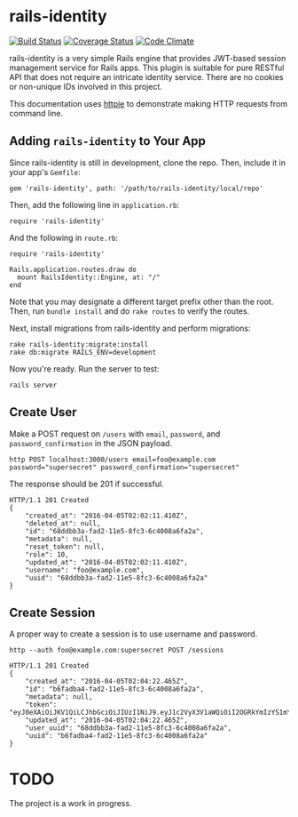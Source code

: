 # rails-identity

[![Build Status](https://travis-ci.org/davidan1981/rails-identity.svg?branch=master)](https://travis-ci.org/davidan1981/rails-identity)
[![Coverage Status](https://coveralls.io/repos/github/davidan1981/rails-identity/badge.svg?branch=master)](https://coveralls.io/github/davidan1981/rails-identity?branch=master)
[![Code Climate](https://codeclimate.com/github/davidan1981/rails-identity/badges/gpa.svg)](https://codeclimate.com/github/davidan1981/rails-identity)

rails-identity is a very simple Rails engine that provides JWT-based session
management service for Rails apps. This plugin is suitable for pure RESTful
API that does not require an intricate identity service. There are no
cookies or non-unique IDs involved in this project.

This documentation uses [httpie](https://github.zom/) to demonstrate making
HTTP requests from command line.

## Adding `rails-identity` to Your App

Since rails-identity is still in development, clone the repo. Then, include
it in your app's `Gemfile`:

    gem 'rails-identity', path: '/path/to/rails-identity/local/repo'

Then, add the following line in `application.rb`:

    require 'rails-identity'

And the following in `route.rb`:

    require 'rails-identity'

    Rails.application.routes.draw do
      mount RailsIdentity::Engine, at: "/"
    end

Note that you may designate a different target prefix other than the root.
Then, run `bundle install` and do `rake routes` to verify the routes.

Next, install migrations from rails-identity and perform migrations:

    rake rails-identity:migrate:install
    rake db:migrate RAILS_ENV=development

Now you're ready. Run the server to test:

    rails server

## Create User

Make a POST request on `/users` with `email`, `password`, and
`password_confirmation` in the JSON payload.

    http POST localhost:3000/users email=foo@example.com password="supersecret" password_confirmation="supersecret"

The response should be 201 if successful.

    HTTP/1.1 201 Created
    {
        "created_at": "2016-04-05T02:02:11.410Z",
        "deleted_at": null,
        "id": "68ddbb3a-fad2-11e5-8fc3-6c4008a6fa2a",
        "metadata": null,
        "reset_token": null,
        "role": 10,
        "updated_at": "2016-04-05T02:02:11.410Z",
        "username": "foo@example.com",
        "uuid": "68ddbb3a-fad2-11e5-8fc3-6c4008a6fa2a"
    }

## Create Session

A proper way to create a session is to use username and password. 

    http --auth foo@example.com:supersecret POST /sessions

    HTTP/1.1 201 Created
    {
        "created_at": "2016-04-05T02:04:22.465Z",
        "id": "b6fadba4-fad2-11e5-8fc3-6c4008a6fa2a",
        "metadata": null,
        "token": "eyJ0eXAiOiJKV1QiLCJhbGciOiJIUzI1NiJ9.eyJ1c2VyX3V1aWQiOiI2OGRkYmIzYS1mYWQyLTExZTUtOGZjMy02YzQwMDhhNmZhMmEiLCJzZXNzaW9uX3V1aWQiOiJiNmZhZGJhNC1mYWQyLTExZTUtOGZjMy02YzQwMDhhNmZhMmEiLCJyb2xlIjoxMCwiaWF0IjoxNDU5ODIxODYyLCJleHAiOjE0NjEwMzE0NjJ9.B9Ld00JvHUZT37THrwFrHzUwxIx6s3UFPbVCCwYzRrQ",
        "updated_at": "2016-04-05T02:04:22.465Z",
        "user_uuid": "68ddbb3a-fad2-11e5-8fc3-6c4008a6fa2a",
        "uuid": "b6fadba4-fad2-11e5-8fc3-6c4008a6fa2a"
    }

# TODO

The project is a work in progress.
